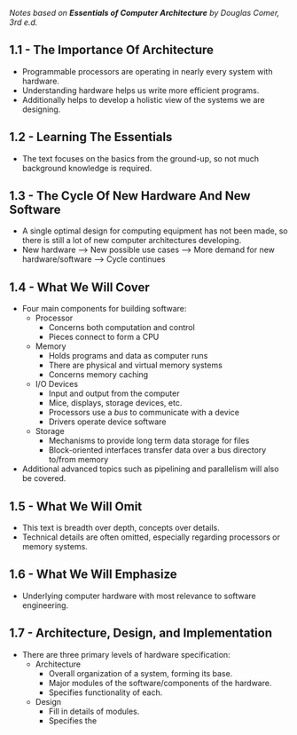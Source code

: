 *Notes based on **Essentials of Computer Architecture** by Douglas Comer, 3rd e.d.*
## 1.1 - The Importance Of Architecture
- Programmable processors are operating in nearly every system with hardware.
- Understanding hardware helps us write more efficient programs.
- Additionally helps to develop a holistic view of the systems we are designing.
## 1.2 - Learning The Essentials
- The text focuses on the basics from the ground-up, so not much background knowledge is required.
## 1.3 - The Cycle Of New Hardware And New Software
- A single optimal design for computing equipment has not been made, so there is still a lot of new computer architectures developing.
- New hardware --> New possible use cases --> More demand for new hardware/software --> Cycle continues
## 1.4 - What We Will Cover
- Four main components for building software:
	- Processor
		- Concerns both computation and control
		- Pieces connect to form a CPU
	- Memory
		- Holds programs and data as computer runs
		- There are physical and virtual memory systems
		- Concerns memory caching
	- I/O Devices
		- Input and output from the computer
		- Mice, displays, storage devices, etc.
		- Processors use a *bus* to communicate with a device
		- Drivers operate device software
	- Storage
		- Mechanisms to provide long term data storage for files
		- Block-oriented interfaces transfer data over a bus directory to/from memory
- Additional advanced topics such as pipelining and parallelism will also be covered.
## 1.5 - What We Will Omit
- This text is breadth over depth, concepts over details.
- Technical details are often omitted, especially regarding processors or memory systems.
## 1.6 - What We Will Emphasize
- Underlying computer hardware with most relevance to software engineering.
## 1.7 - Architecture, Design, and Implementation
- There are three primary levels of hardware specification:
	- Architecture
		- Overall organization of a system, forming its base.
		- Major modules of the software/components of the hardware.
		- Specifies functionality of each.
	- Design
		- Fill in details of modules.
		- Specifies the 